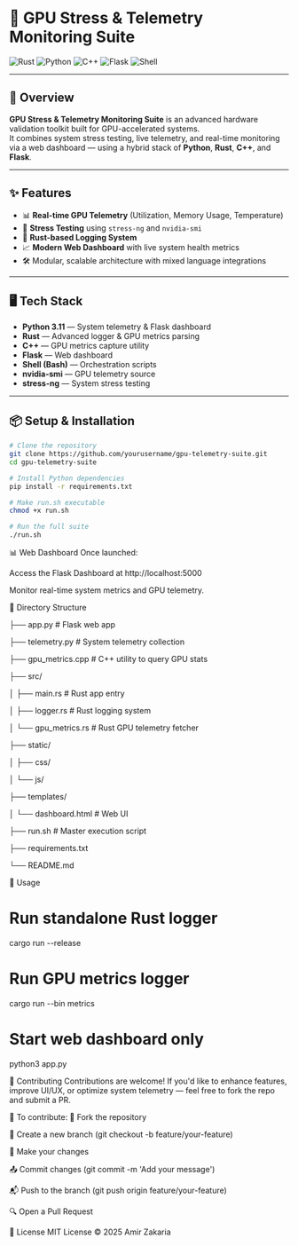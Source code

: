 # 🚀 GPU Stress & Telemetry Monitoring Suite

![Rust](https://img.shields.io/badge/Rust-1.76-orange?style=for-the-badge&logo=rust)
![Python](https://img.shields.io/badge/Python-3.11-blue?style=for-the-badge&logo=python)
![C++](https://img.shields.io/badge/C++-17-blue?style=for-the-badge&logo=c%2B%2B)
![Flask](https://img.shields.io/badge/Flask-Web%20Framework-black?style=for-the-badge&logo=flask)
![Shell](https://img.shields.io/badge/Shell-Bash-brightgreen?style=for-the-badge&logo=gnu-bash)

---

## 📑 Overview

**GPU Stress & Telemetry Monitoring Suite** is an advanced hardware validation toolkit built for GPU-accelerated systems.  
It combines system stress testing, live telemetry, and real-time monitoring via a web dashboard — using a hybrid stack of **Python**, **Rust**, **C++**, and **Flask**.

---

## ✨ Features

- 📊 **Real-time GPU Telemetry** (Utilization, Memory Usage, Temperature)
- 🧪 **Stress Testing** using `stress-ng` and `nvidia-smi`
- 📖 **Rust-based Logging System**
- 📈 **Modern Web Dashboard** with live system health metrics
- 🛠️ Modular, scalable architecture with mixed language integrations

---

## 🖥️ Tech Stack

- **Python 3.11** — System telemetry & Flask dashboard
- **Rust** — Advanced logger & GPU metrics parsing
- **C++** — GPU metrics capture utility
- **Flask** — Web dashboard
- **Shell (Bash)** — Orchestration scripts
- **nvidia-smi** — GPU telemetry source
- **stress-ng** — System stress testing

---

## 📦 Setup & Installation

```bash
# Clone the repository
git clone https://github.com/yourusername/gpu-telemetry-suite.git
cd gpu-telemetry-suite

# Install Python dependencies
pip install -r requirements.txt

# Make run.sh executable
chmod +x run.sh

# Run the full suite
./run.sh

```

📊 Web Dashboard
Once launched:

Access the Flask Dashboard at http://localhost:5000

Monitor real-time system metrics and GPU telemetry.


📂 Directory Structure

├── app.py               # Flask web app

├── telemetry.py         # System telemetry collection

├── gpu_metrics.cpp      # C++ utility to query GPU stats

├── src/

│   ├── main.rs          # Rust app entry

│   ├── logger.rs        # Rust logging system

│   └── gpu_metrics.rs   # Rust GPU telemetry fetcher

├── static/

│   ├── css/

│   └── js/

├── templates/

│   └── dashboard.html   # Web UI

├── run.sh               # Master execution script

├── requirements.txt

└── README.md


📌 Usage
# Run standalone Rust logger
cargo run --release

# Run GPU metrics logger
cargo run --bin metrics

# Start web dashboard only
python3 app.py



🤝 Contributing
Contributions are welcome!
If you'd like to enhance features, improve UI/UX, or optimize system telemetry — feel free to fork the repo and submit a PR.

📝 To contribute:
🍴 Fork the repository

🌱 Create a new branch (git checkout -b feature/your-feature)

📝 Make your changes

📤 Commit changes (git commit -m 'Add your message')

📬 Push to the branch (git push origin feature/your-feature)

🔍 Open a Pull Request



📄 License
MIT License © 2025 Amir Zakaria



